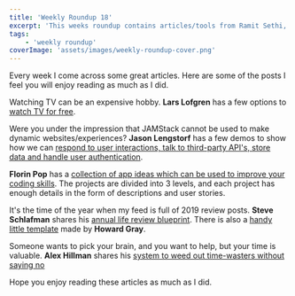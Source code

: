 ```yaml
---
title: 'Weekly Roundup 18'
excerpt: 'This weeks roundup contains articles/tools from Ramit Sethi, Jason Lengstorf, Florin Pop, Steve Schlafman, Alex Hillman'
tags:
    - 'weekly roundup'
coverImage: 'assets/images/weekly-roundup-cover.png'
---
```


Every week I come across some great articles. Here are some of the posts I feel you will enjoy reading as much as I did.

Watching TV can be an expensive hobby. **Lars Lofgren** has a few options to [watch TV for free](https://www.iwillteachyoutoberich.com/blog/watch-tv-online-free/).

Were you under the impression that JAMStack cannot be used to make dynamic websites/experiences? **Jason Lengstorf** has a few demos to show how we can [respond to user interactions, talk to third-party API's, store data and handle user authentication](https://www.smashingmagazine.com/2019/12/dynamic-async-functionality-jamsstack-websites/).

**Florin Pop** has a [collection of app ideas which can be used to improve your coding skills](https://github.com/florinpop17/app-ideas). The projects are divided into 3 levels, and each project has enough details in the form of descriptions and user stories.

It's the time of the year when my feed is full of 2019 review posts. **Steve Schlafman** shares his [annual life review blueprint](https://medium.com/@@schlaf/how-to-conduct-an-annual-life-review-that-will-catapult-you-into-the-new-year-d5aaffebac1f). There is also a [handy little template](https://docs.google.com/document/d/1Ais6wP0HxoFfvHR9JVkf2sw2ft_EUBtb42JYOr6ObGo/edit) made by **Howard Gray**.

Someone wants to pick your brain, and you want to help, but your time is valuable. **Alex Hillman** shares his [system to weed out time-wasters without saying no](https://stackingthebricks.com/pick-your-brain/)

Hope you enjoy reading these articles as much as I did.
